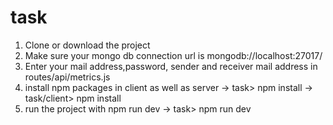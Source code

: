 # task
1. Clone or download the project
2. Make sure your mongo db connection url is mongodb://localhost:27017/
3. Enter your mail address,password, sender and receiver mail address in routes/api/metrics.js
4. install npm packages in client as well as server
  -> task> npm install
  -> task/client> npm install
5. run the project with npm run dev
  -> task> npm run dev
